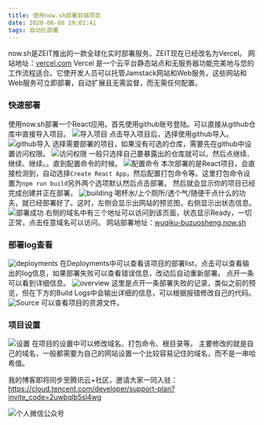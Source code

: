 ```yaml
---
title: 使用now.sh部署前端项目
date: 2020-06-08 19:02:41
tags: 自动化部署
---
```


now.sh是ZEIT推出的一款全球化实时部署服务。ZEIT现在已经改名为Vercel。
网站地址：[vercel.com](vercel.com)
Vercel 是一个云平台静态站点和无服务器功能完美地与您的工作流程适合。它使开发人员可以托管Jamstack网站和Web服务，这些网站和Web服务可立即部署，自动扩展且无需监督，而无需任何配置。

### 快速部署

使用now.sh部署一个React应用。首先使用github账号登陆。可以直接从github仓库中直接导入项目。
![导入项目](https://img-blog.csdnimg.cn/20200608170244583.png?x-oss-process=image/watermark,type_ZmFuZ3poZW5naGVpdGk,shadow_10,text_aHR0cHM6Ly9ibG9nLmNzZG4ubmV0L3FxXzQxOTA3ODA2,size_16,color_FFFFFF,t_70)
点击导入项目后，选择使用github导入。
![github导入](https://img-blog.csdnimg.cn/20200608170324776.png?x-oss-process=image/watermark,type_ZmFuZ3poZW5naGVpdGk,shadow_10,text_aHR0cHM6Ly9ibG9nLmNzZG4ubmV0L3FxXzQxOTA3ODA2,size_16,color_FFFFFF,t_70)
选择需要部署的项目，如果没有可选的仓库，需要先在github中设置访问权限。
![访问权限](https://img-blog.csdnimg.cn/20200608171110699.png?x-oss-process=image/watermark,type_ZmFuZ3poZW5naGVpdGk,shadow_10,text_aHR0cHM6Ly9ibG9nLmNzZG4ubmV0L3FxXzQxOTA3ODA2,size_16,color_FFFFFF,t_70)
一般只选择自己要暴露出的仓库就可以。然后点继续、继续、继续。。直到配置命令的时候。
![配置命令](https://img-blog.csdnimg.cn/2020060817254429.png?x-oss-process=image/watermark,type_ZmFuZ3poZW5naGVpdGk,shadow_10,text_aHR0cHM6Ly9ibG9nLmNzZG4ubmV0L3FxXzQxOTA3ODA2,size_16,color_FFFFFF,t_70)
本次部署的是React项目，会直接检测到，自动选择`Create React App`，然后配置打包命令等。这里打包命令设置为`npm run build`另外两个选项默认然后点击部署。
然后就会显示你的项目已经完成创建并正在部署。
![building](https://img-blog.csdnimg.cn/20200608172850568.png?x-oss-process=image/watermark,type_ZmFuZ3poZW5naGVpdGk,shadow_10,text_aHR0cHM6Ly9ibG9nLmNzZG4ubmV0L3FxXzQxOTA3ODA2,size_16,color_FFFFFF,t_70)
喝杯水/上个厕所/透个气/随便干点什么的功夫，就已经部署好了。这时，左侧会显示出网站的预览图，右侧显示出状态信息。
![部署成功](https://img-blog.csdnimg.cn/20200608173303611.png?x-oss-process=image/watermark,type_ZmFuZ3poZW5naGVpdGk,shadow_10,text_aHR0cHM6Ly9ibG9nLmNzZG4ubmV0L3FxXzQxOTA3ODA2,size_16,color_FFFFFF,t_70)
右侧的域名中有三个地址可以访问到该页面，状态显示Ready，一切正常，点击任意域名可以访问。
网站部署地址：[wuqiku-buzuosheng.now.sh](wuqiku-buzuosheng.now.sh)

### 部署log查看

![deployments](https://img-blog.csdnimg.cn/20200608173828895.png?x-oss-process=image/watermark,type_ZmFuZ3poZW5naGVpdGk,shadow_10,text_aHR0cHM6Ly9ibG9nLmNzZG4ubmV0L3FxXzQxOTA3ODA2,size_16,color_FFFFFF,t_70)
在Deployments中可以查看该项目的部署list，点击可以查看输出的log信息，如果部署失败可以查看错误信息，改动后自动重新部署。
点开一条可以看到详细信息。
![overview](https://img-blog.csdnimg.cn/20200608185502454.png?x-oss-process=image/watermark,type_ZmFuZ3poZW5naGVpdGk,shadow_10,text_aHR0cHM6Ly9ibG9nLmNzZG4ubmV0L3FxXzQxOTA3ODA2,size_16,color_FFFFFF,t_70)
这里是点开一条部署失败的记录，类似之前的预览，但在下方的Build Logs中会输出详细的信息，可以根据报错修改自己的代码。
![Source](https://img-blog.csdnimg.cn/20200608185049363.png?x-oss-process=image/watermark,type_ZmFuZ3poZW5naGVpdGk,shadow_10,text_aHR0cHM6Ly9ibG9nLmNzZG4ubmV0L3FxXzQxOTA3ODA2,size_16,color_FFFFFF,t_70)
可以查看项目的资源文件。

### 项目设置

![设置](https://img-blog.csdnimg.cn/20200608174214812.png?x-oss-process=image/watermark,type_ZmFuZ3poZW5naGVpdGk,shadow_10,text_aHR0cHM6Ly9ibG9nLmNzZG4ubmV0L3FxXzQxOTA3ODA2,size_16,color_FFFFFF,t_70)
在项目的设置中可以修改域名、打包命令、根目录等。
主要修改的就是自己的域名，一般都需要为自己的网站设置一个比较容易记住的域名，而不是一串哈希值。

我的博客即将同步至腾讯云+社区，邀请大家一同入驻：https://cloud.tencent.com/developer/support-plan?invite_code=2uwbqlb5sl4wg

![个人微信公众号](https://img-blog.csdnimg.cn/20200407111014270.jpg?x-oss-process=image/watermark,type_ZmFuZ3poZW5naGVpdGk,shadow_10,text_aHR0cHM6Ly9ibG9nLmNzZG4ubmV0L3FxXzQxOTA3ODA2,size_16,color_FFFFFF,t_70#pic_center)